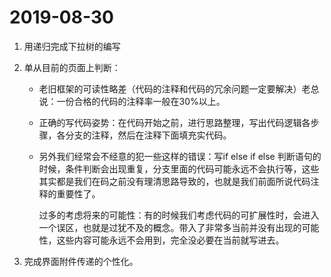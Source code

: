 # 2019-08-30

1. 用递归完成下拉树的编写

2. 单从目前的页面上判断：

   - 老旧框架的可读性略差（代码的注释和代码的冗余问题一定要解决）老总说：一份合格的代码的注释率一般在30%以上。

   - 正确的写代码姿势：在代码开始之前，进行思路整理，写出代码逻辑各步骤，各分支的注释，然后在注释下面填充实代码。

   - 另外我们经常会不经意的犯一些这样的错误：写if else if else 判断语句的时候，条件判断会出现重复，分支里面的代码可能永远不会执行等，这些其实都是我们在码之前没有理清思路导致的，也就是我们前面所说代码注释的重要性了。

     过多的考虑将来的可能性：有的时候我们考虑代码的可扩展性时，会进入一个误区，也就是过犹不及的概念。带入了非常多当前并没有出现的可能性，这些内容可能永远不会用到，完全没必要在当前就写进去。

3. 完成界面附件传递的个性化。